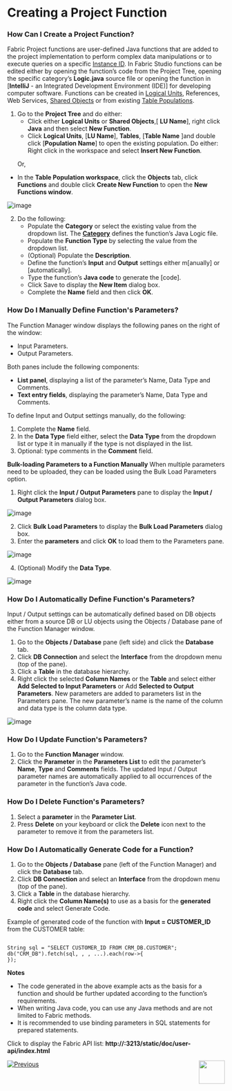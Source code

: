 # Creating a Project Function

### How Can I Create a Project Function?

Fabric Project functions are user-defined Java functions that are added to the project implementation to perform complex data manipulations or to execute queries on a specific [Instance ID](https://github.com/k2view-academy/K2View-Academy/blob/master/articles/01_fabric_overview/02_fabric_glossary.md#instance-id). 
In Fabric Studio functions can be edited either by opening the function’s code from the Project Tree, opening the specific category’s **Logic.java** source file or opening the function in [**IntelliJ** - an Integrated Development Environment (IDE)] for developing computer software. 
Functions can be created in [Logical Units](https://github.com/k2view-academy/K2View-Academy/blob/master/articles/03_logical_units/01_LU_overview.md), References, Web Services, [Shared Objects](https://github.com/k2view-academy/K2View-Academy/blob/master/articles/04_fabric_studio/12_shared_objects.md) or from existing [Table Populations](https://github.com/k2view-academy/K2View-Academy/blob/master/articles/07_table_population/01_table_population_overview.md).
1.	Go to the **Project Tree** and do either:
    *	Click either **Logical Units** or **Shared Objects**,[ **LU Name**], right click **Java** and then select **New Function**. 
    *	Click **Logical Units**, [**LU Name**], **Tables**, [**Table Name** ]and double click [**Population Name**] to open the existing population. Do either:
Right click in the workspace and select **Insert New Function**. 

<p>&nbsp;&nbsp;&nbsp;&nbsp;&nbsp;&nbsp;Or,</p>

   * In the **Table Population workspace**, click the **Objects** tab, click **Functions** and double click **Create New Function** to open the **New Functions window**. 


![image](https://github.com/k2view-academy/K2View-Academy/blob/master/articles/07_table_population/images/07_10_01_screen1.png)

2.	Do the following:
    *	Populate the **Category** or select the existing value from the dropdown list. The [**Category**](https://github.com/k2view-academy/K2View-Academy/blob/master/articles/04_fabric_studio/09_logic_files_and_categories.md) defines the function’s Java Logic file.
    *	Populate the **Function Type** by selecting the value from the dropdown list.
    *	(Optional) Populate the **Description**.
    *	Define the function’s **Input** and **Output** settings either m[anually]  or [automatically].
    *	Type the function’s **Java code** to generate the [code].
    *	Click Save to display the **New Item** dialog box. 
    *	Complete the **Name** field and then click **OK**.
    
### How Do I Manually Define Function's Parameters? 

The Function Manager window displays the following panes on the right of the window:
*	Input Parameters.
*	Output Parameters.

Both panes include the following components:
*	**List panel**, displaying a list of the parameter’s Name, Data Type and Comments.
*	**Text entry fields**, displaying the parameter’s Name, Data Type and Comments.

To define Input and Output settings manually, do the following:
1.	Complete the **Name** field.
2.	In the **Data Type** field either, select the **Data Type** from the dropdown list or type it in manually if the type is not displayed in the list. 
3.	Optional: type comments in the **Comment** field.

**Bulk-loading Parameters to a Function Manually** 
When multiple parameters need to be uploaded, they can be loaded using the Bulk Load Parameters option. 
1.	Right click the **Input / Output Parameters** pane to display the **Input / Output Parameters** dialog box. 

![image](https://github.com/k2view-academy/K2View-Academy/blob/master/articles/07_table_population/images/07_10_02_bulk_load.png)

2.	Click **Bulk Load Parameters** to display the **Bulk Load Parameters** dialog box. 
3.	Enter the **parameters** and click **OK** to load them to the Parameters pane. 

![image](https://github.com/k2view-academy/K2View-Academy/blob/master/articles/07_table_population/images/07_10_03_bulk_load2.png)

4.	(Optional) Modify the **Data Type**.

![image](https://github.com/k2view-academy/K2View-Academy/blob/master/articles/07_table_population/images/07_10_04_data_type.png)

### How Do I Automatically Define Function's Parameters?

Input / Output settings can be automatically defined based on DB objects either from a source DB or LU objects using the Objects / Database pane of the Function Manager window.
1.	Go to the **Objects / Database** pane (left side) and click the **Database** tab.
2.	Click **DB Connection** and select the **Interface** from the dropdown menu (top of the pane).
3.	Click a **Table** in the database hierarchy.
4.	Right click the selected **Column Names** or the **Table** and select either **Add Selected to Input Parameters** or Add **Selected to Output Parameters**. New parameters are added to parameters list in the Parameters pane. The new parameter’s name is the name of the column and data type is the column data type.

![image](https://github.com/k2view-academy/K2View-Academy/blob/master/articles/07_table_population/images/07_10_05_datatype2.png)

### How Do I Update Function's Parameters?

1.	Go to the **Function Manager** window.
2.	Click the **Parameter** in the **Parameters List** to edit the parameter’s **Name**, **Type** and **Comments** fields. The updated Input / Output parameter names are automatically applied to all occurrences of the parameter in the function’s Java code.


### How Do I Delete Function's Parameters? 

1.	Select a **parameter** in the **Parameter List**.
2.	Press **Delete** on your keyboard or click the **Delete** icon next to the parameter to remove it from the parameters list.

### How Do I Automatically Generate Code for a Function?

1.	Go to the **Objects / Database** pane (left of the Function Manager) and click the **Database** tab.
2.	Click **DB Connection** and select an **Interface** from the dropdown menu (top of the pane).
3.	Click a **Table** in the database hierarchy.
4.	Right click the **Column Name(s)** to use as a basis for the **generated code** and select Generate Code.

Example of generated code of the function with **Input = CUSTOMER_ID** from the CUSTOMER table:
<pre><code>
String sql = "SELECT CUSTOMER_ID FROM CRM_DB.CUSTOMER";
db("CRM_DB").fetch(sql, <val1>, <val2>, ...).each(row->{
});
</code></pre>

**Notes** 
*	The code generated in the above example acts as the basis for a function and should be further updated according to the function’s requirements.
*	When writing Java code, you can use any Java methods and are not limited to Fabric methods. 
*	It is recommended to use binding parameters in SQL statements for prepared statements.


Click to display the Fabric API list: **http://<Fabric IP address>:3213/static/doc/user-api/index.html**


[![Previous](https://github.com/k2view-academy/K2View-Academy/blob/master/articles/images/Previous.png)](https://github.com/k2view-academy/K2View-Academy/blob/master/articles/07_table_population/09_creating_an_LUDB_function.md)[<img align="right" width="60" height="54" src="https://github.com/k2view-academy/K2View-Academy/blob/master/articles/images/Next.png">](https://github.com/k2view-academy/K2View-Academy/blob/master/articles/07_table_population/11_lookup_tables.md)
